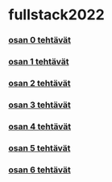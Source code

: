 # fullstack2022

### [osan 0 tehtävät](./osa0/README.md)

### [osan 1 tehtävät](./osa1/README.md)

### [osan 2 tehtävät](./osa2/README.md)

### [osan 3 tehtävät](https://github.com/janikakalliokoski/fullstack2022_osa3)

### [osan 4 tehtävät](https://github.com/janikakalliokoski/fullstack2022/tree/main/osa4/bloglist)

### [osan 5 tehtävät](https://github.com/janikakalliokoski/fullstack2022/tree/main/osa5/bloglist-frontend)

### [osan 6 tehtävät](https://github.com/janikakalliokoski/fullstack2022/tree/main/osa6/redux-anecdotes)

